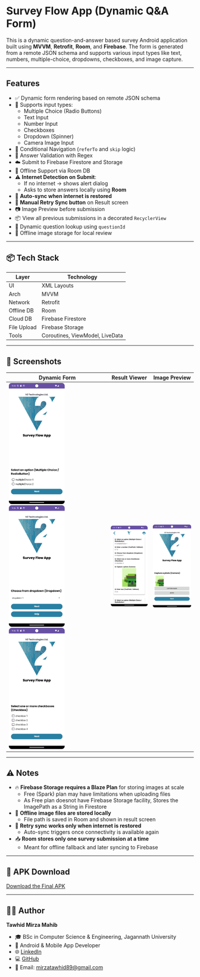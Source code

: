 # Survey Flow App (Dynamic Q&A Form)

This is a dynamic question-and-answer based survey Android application built using **MVVM**, **Retrofit**, **Room**, and **Firebase**. The form is generated from a remote JSON schema and supports various input types like text, numbers, multiple-choice, dropdowns, checkboxes, and image capture.

---

## Features

- ✅ Dynamic form rendering based on remote JSON schema
- 📝 Supports input types:
  - Multiple Choice (Radio Buttons)
  - Text Input
  - Number Input
  - Checkboxes
  - Dropdown (Spinner)
  - Camera Image Input
- 🔄 Conditional Navigation (`referTo` and `skip` logic)
- 🔐 Answer Validation with Regex
- ☁️ Submit to Firebase Firestore and Storage
- 📴 Offline Support via Room DB
- ⚠️ **Internet Detection on Submit**:
  - If no internet → shows alert dialog
  - Asks to store answers locally using **Room**
- 🔁 **Auto-sync when internet is restored**
- 🔘 **Manual Retry Sync button** on Result screen
- 📷 Image Preview before submission
- 📦 View all previous submissions in a decorated `RecyclerView`
- 🧠 Dynamic question lookup using `questionId`
- 📍 Offline image storage for local review


---

## 📦 Tech Stack

| Layer       | Technology                    |
|-------------|-------------------------------|
| UI          | XML Layouts                   |
| Arch        | MVVM                          |
| Network     | Retrofit                      |
| Offline DB  | Room                          |
| Cloud DB    | Firebase Firestore            |
| File Upload | Firebase Storage              |
| Tools       | Coroutines, ViewModel, LiveData |

---

## 📱 Screenshots

| Dynamic Form | Result Viewer | Image Preview |
|--------------|----------------|---------------|
| <img src="assets/survey_1.png" width="150"/> <img src="assets/survey_2.png" width="150"/> <img src="assets/survey_3.png" width="150"/>   | <img src="assets/result.png" width="150"/>     | <img src="assets/camera.png" width="150"/>    |

---


## ⚠️ Notes

- 🔥 **Firebase Storage requires a Blaze Plan** for storing images at scale
  - Free (Spark) plan may have limitations when uploading files
  - As Free plan doesnot have Firebase Storage facility, Stores the ImagePath as a String in Firestore
- 💾 **Offline image files are stored locally**
  - File path is saved in Room and shown in result screen
- 🔄 **Retry sync works only when internet is restored**
  - Auto-sync triggers once connectivity is available again
- 📥 **Room stores only one survey submission at a time**
  - Meant for offline fallback and later syncing to Firebase

---

## 📱 APK Download

[Download the Final APK](apk/release/app-release.apk)

---

## 🧑‍💻 Author

**Tawhid Mirza Mahib**

- 🎓 BSc in Computer Science & Engineering, Jagannath University
- 📱 Android & Mobile App Developer
- 🌐 [LinkedIn](https://www.linkedin.com/in/tawhid-mirza-mahib/)
- 💻 [GitHub](https://github.com/mirzatawhid)
- 📧 Email: [mirzatawhid89@gmail.com](mailto:mirzatawhid89@gmail.com)

